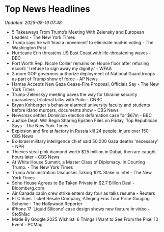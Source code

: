 # Top News Headlines

_Updated: 2025-08-19 07:48_

- 5 Takeaways From Trump’s Meeting With Zelensky and European Leaders - The New York Times
- Trump says he will ‘lead a movement’ to eliminate mail-in voting - The Washington Post
- Hurricane Erin threatens US East Coast with life-threatening waves - BBC
- Fort Worth Rep. Nicole Collier remains on House floor after refusing escort: 'I refuse to sign away my dignity.' - WFAA
- 3 more GOP governors authorize deployment of National Guard troops as part of Trump show of force - AP News
- Hamas Accepts New Gaza Cease-Fire Proposal, Officials Say - The New York Times
- Trump-Zelenskyy meeting paves the way for Ukraine security guarantees, trilateral talks with Putin - CNBC
- Bryan Kohberger's behavior alarmed university faculty and students before Idaho murders, documents show - CBS News
- Newsmax settles Dominion election defamation case for $67m - BBC
- Justice Dept. Will Begin Sharing Epstein Files on Friday, Top Republican Says - The New York Times
- Explosion and fire at factory in Russia kill 24 people, injure over 150 - CBS News
- Ex-Israel military intelligence chief said 50,000 Gaza deaths 'necessary' - NPR
- Thieves steal pink diamond worth $25 million in Dubai, then are caught hours later - CBS News
- At White House Summit, a Master Class of Diplomacy. In Courting Trump. - The New York Times
- Trump Administration Discusses Taking 10% Stake in Intel - The New York Times
- Soho House Agrees to Be Taken Private in $2.7 Billion Deal - Bloomberg.com
- Air Canada cabin crew strike enters day four as talks resume - Reuters
- FTC Sues Ticket Resale Company, Alleging Eras Tour Price Gouging Scheme - The Hollywood Reporter
- iPhone 17 ‘Liquid Silicone’ case design shows new feature in video - 9to5Mac
- Made By Google 2025 Wishlist: 6 Things I Want to See From the Pixel 10 Event - PCMag